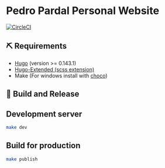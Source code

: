 # Pedro Pardal Personal Website

[![CircleCI](https://circleci.com/gh/ppardalj/personal-site/tree/master.svg?style=svg)](https://circleci.com/gh/ppardalj/personal-site/tree/master)

## :pick: Requirements

- [Hugo](https://gohugo.io/getting-started/installing/) (version >= 0.143.1)
- [Hugo-Extended (scss extension)](https://gohugo.io/getting-started/installing/#chocolatey-windows)
- Make (For windows install with [choco](https://community.chocolatey.org/packages/make))

## :rocket: Build and Release

## Development server

```sh
make dev
```

## Build for production

```sh
make publish
```
